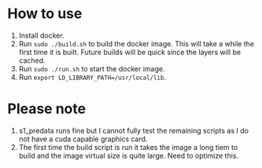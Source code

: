 # How to use

1) Install docker.
2) Run `sudo ./build.sh` to build the docker image. This will take a while the first time it is built. Future builds will be quick since the layers will be cached.
3) Run `sudo ./run.sh` to start the docker image. 
4) Run `export LD_LIBRARY_PATH=/usr/local/lib`.

# Please note

1) s1_predata runs fine but I cannot fully test the remaining scripts as I do not have a cuda capable graphics card.
2) The first time the build script is run it takes the image a long tiem to build and the image virtual size is quite large. Need to optimize this.
